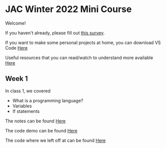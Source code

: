 # JAC Winter 2022 Mini Course
Welcome!

If you haven't already, please fill out <a href="https://forms.gle/p7shZXRzxinZ3ZJF7" target="_blank">this survey</a>.

If you want to make some personal projects at home, you can download VS Code [Here](https://code.visualstudio.com/)

Useful resources that you can read/watch to understand more available [Here](./Resources/resources.md)

## Week 1
In class 1, we covered
- What is a programming language?
- Variables
- If statements

The notes can be found [Here](./notes/Class1.md)

The code demo can be found [Here](./code/Class1Demo)

The code where we left off at can be found [Here](./Previous%20Classes%20Code/Class%201/)
